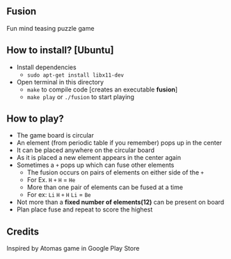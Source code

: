 ## Fusion
Fun mind teasing puzzle game

## How to install? [Ubuntu]

* Install dependencies
    * `sudo apt-get install libx11-dev`
* Open terminal in this directory
    * `make` to compile code [creates an executable **fusion**]
    * `make play` or `./fusion` to start playing

## How to play?
* The game board is circular
* An element (from periodic table if you remember) pops up in the center
* It can be placed anywhere on the circular board
* As it is placed a new element appears in the center again
* Sometimes a `+` pops up which can fuse other elements
    * The fusion occurs on pairs of elements on either side of the `+`
    * For Ex. `H` `+` `H` = `He`
    * More than one pair of elements can be fused at a time
    * For ex: `Li` `H` `+` `H` `Li` = `Be`
* Not more than a **fixed number of elements(12)** can be present on board
* Plan place fuse and repeat to score the highest

## Credits
Inspired by Atomas game in Google Play Store
